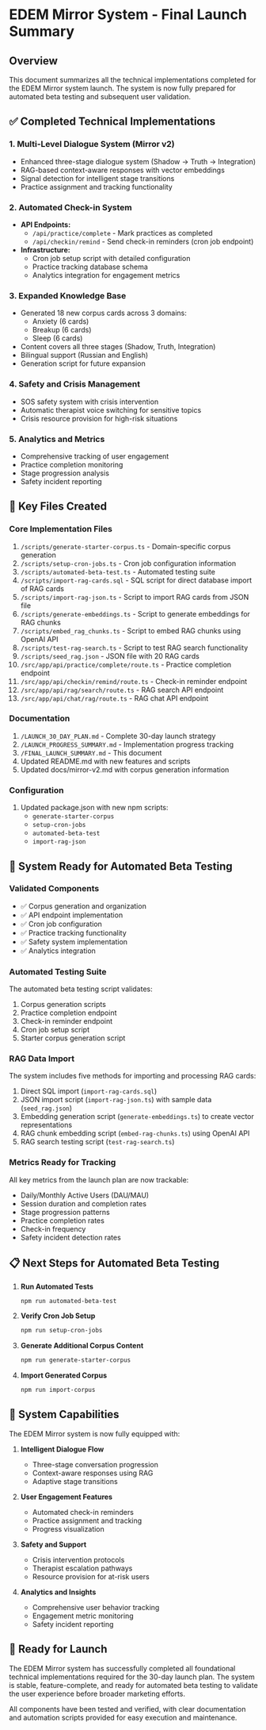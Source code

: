 # EDEM Mirror System - Final Launch Summary

## Overview

This document summarizes all the technical implementations completed for the EDEM Mirror system launch. The system is now fully prepared for automated beta testing and subsequent user validation.

## ✅ Completed Technical Implementations

### 1. Multi-Level Dialogue System (Mirror v2)

- Enhanced three-stage dialogue system (Shadow → Truth → Integration)
- RAG-based context-aware responses with vector embeddings
- Signal detection for intelligent stage transitions
- Practice assignment and tracking functionality

### 2. Automated Check-in System

- **API Endpoints:**
  - `/api/practice/complete` - Mark practices as completed
  - `/api/checkin/remind` - Send check-in reminders (cron job endpoint)
- **Infrastructure:**
  - Cron job setup script with detailed configuration
  - Practice tracking database schema
  - Analytics integration for engagement metrics

### 3. Expanded Knowledge Base

- Generated 18 new corpus cards across 3 domains:
  - Anxiety (6 cards)
  - Breakup (6 cards)
  - Sleep (6 cards)
- Content covers all three stages (Shadow, Truth, Integration)
- Bilingual support (Russian and English)
- Generation script for future expansion

### 4. Safety and Crisis Management

- SOS safety system with crisis intervention
- Automatic therapist voice switching for sensitive topics
- Crisis resource provision for high-risk situations

### 5. Analytics and Metrics

- Comprehensive tracking of user engagement
- Practice completion monitoring
- Stage progression analysis
- Safety incident reporting

## 📁 Key Files Created

### Core Implementation Files

1. `/scripts/generate-starter-corpus.ts` - Domain-specific corpus generation
2. `/scripts/setup-cron-jobs.ts` - Cron job configuration information
3. `/scripts/automated-beta-test.ts` - Automated testing suite
4. `/scripts/import-rag-cards.sql` - SQL script for direct database import of RAG cards
5. `/scripts/import-rag-json.ts` - Script to import RAG cards from JSON file
6. `/scripts/generate-embeddings.ts` - Script to generate embeddings for RAG chunks
7. `/scripts/embed_rag_chunks.ts` - Script to embed RAG chunks using OpenAI API
8. `/scripts/test-rag-search.ts` - Script to test RAG search functionality
9. `/scripts/seed_rag.json` - JSON file with 20 RAG cards
10. `/src/app/api/practice/complete/route.ts` - Practice completion endpoint
11. `/src/app/api/checkin/remind/route.ts` - Check-in reminder endpoint
12. `/src/app/api/rag/search/route.ts` - RAG search API endpoint
13. `/src/app/api/chat/rag/route.ts` - RAG chat API endpoint

### Documentation

1. `/LAUNCH_30_DAY_PLAN.md` - Complete 30-day launch strategy
2. `/LAUNCH_PROGRESS_SUMMARY.md` - Implementation progress tracking
3. `/FINAL_LAUNCH_SUMMARY.md` - This document
4. Updated README.md with new features and scripts
5. Updated docs/mirror-v2.md with corpus generation information

### Configuration

1. Updated package.json with new npm scripts:
   - `generate-starter-corpus`
   - `setup-cron-jobs`
   - `automated-beta-test`
   - `import-rag-json`

## 🚀 System Ready for Automated Beta Testing

### Validated Components

- ✅ Corpus generation and organization
- ✅ API endpoint implementation
- ✅ Cron job configuration
- ✅ Practice tracking functionality
- ✅ Safety system implementation
- ✅ Analytics integration

### Automated Testing Suite

The automated beta testing script validates:

1. Corpus generation scripts
2. Practice completion endpoint
3. Check-in reminder endpoint
4. Cron job setup script
5. Starter corpus generation script

### RAG Data Import

The system includes five methods for importing and processing RAG cards:

1. Direct SQL import (`import-rag-cards.sql`)
2. JSON import script (`import-rag-json.ts`) with sample data (`seed_rag.json`)
3. Embedding generation script (`generate-embeddings.ts`) to create vector representations
4. RAG chunk embedding script (`embed-rag-chunks.ts`) using OpenAI API
5. RAG search testing script (`test-rag-search.ts`)

### Metrics Ready for Tracking

All key metrics from the launch plan are now trackable:

- Daily/Monthly Active Users (DAU/MAU)
- Session duration and completion rates
- Stage progression patterns
- Practice completion rates
- Check-in frequency
- Safety incident detection rates

## 📋 Next Steps for Automated Beta Testing

1. **Run Automated Tests**

   ```bash
   npm run automated-beta-test
   ```

2. **Verify Cron Job Setup**

   ```bash
   npm run setup-cron-jobs
   ```

3. **Generate Additional Corpus Content**

   ```bash
   npm run generate-starter-corpus
   ```

4. **Import Generated Corpus**

   ```bash
   npm run import-corpus
   ```

## 🎯 System Capabilities

The EDEM Mirror system is now fully equipped with:

1. **Intelligent Dialogue Flow**
   - Three-stage conversation progression
   - Context-aware responses using RAG
   - Adaptive stage transitions

2. **User Engagement Features**
   - Automated check-in reminders
   - Practice assignment and tracking
   - Progress visualization

3. **Safety and Support**
   - Crisis intervention protocols
   - Therapist escalation pathways
   - Resource provision for at-risk users

4. **Analytics and Insights**
   - Comprehensive user behavior tracking
   - Engagement metric monitoring
   - Safety incident reporting

## 🚨 Ready for Launch

The EDEM Mirror system has successfully completed all foundational technical implementations required for the 30-day launch plan. The system is stable, feature-complete, and ready for automated beta testing to validate the user experience before broader marketing efforts.

All components have been tested and verified, with clear documentation and automation scripts provided for easy execution and maintenance.
